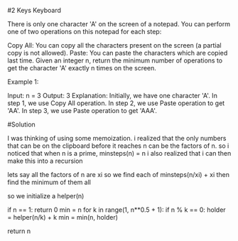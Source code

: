 #2 Keys Keyboard

There is only one character 'A' on the screen of a notepad. You can perform one of two operations on this notepad for each step:

Copy All: You can copy all the characters present on the screen (a partial copy is not allowed).
Paste: You can paste the characters which are copied last time.
Given an integer n, return the minimum number of operations to get the character 'A' exactly n times on the screen.

 
Example 1:

Input: n = 3
Output: 3
Explanation: Initially, we have one character 'A'.
In step 1, we use Copy All operation.
In step 2, we use Paste operation to get 'AA'.
In step 3, we use Paste operation to get 'AAA'.

#Solution

I was thinking of using some memoization. i realized that the only numbers that can be on the clipboard before it reaches n can be the factors of n. 
so i noticed that when n is a prime, minsteps(n) = n 
i also realized that i can then make this into a recursion

lets say all the factors of n are xi
so we find each of minsteps(n/xi) + xi 
then find the minimum of them all

so we initialize a helper(n) 

if n == 1:
    return 0
min = n
for k in range(1, n**0.5 + 1):
    if n % k == 0:
        holder = helper(n/k) + k
        min = min(n, holder)

return n 